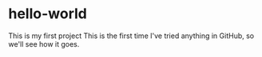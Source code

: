 # hello-world
This is my first project
This is the first time I've tried anything in GitHub, so we'll see how it goes.
